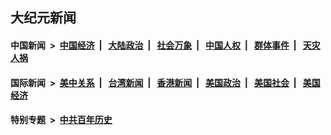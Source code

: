 ## 大纪元新闻

#### 中国新闻 &nbsp;>&nbsp; [中国经济](indexes/ncid283/README.md?04030845) &nbsp;| &nbsp; [大陆政治](indexes/ncid277/README.md?04030845) &nbsp;| &nbsp; [社会万象](indexes/ncid282/README.md?04030845) &nbsp;| &nbsp; [中国人权](indexes/ncid278/README.md?04030845) &nbsp;| &nbsp; [群体事件](indexes/ncid279/README.md?04030845) &nbsp;| &nbsp; [天灾人祸](indexes/ncid280/README.md?04030845)

#### 国际新闻 &nbsp;>&nbsp; [美中关系](indexes/nf1412576/README.md?04030845) &nbsp;| &nbsp; [台湾新闻](indexes/ncid1349361/README.md?04030845) &nbsp;| &nbsp; [香港新闻](indexes/ncid1349362/README.md?04030845) &nbsp;| &nbsp; [美国政治](indexes/ncid1078159/README.md?04030845) &nbsp;| &nbsp; [美国社会](indexes/ncid1078160/README.md?04030845) &nbsp;| &nbsp; [美国经济](indexes/ncid1078158/README.md?04030845)

#### 特别专题 &nbsp;>&nbsp; [中共百年历史](https://github.com/epoch-news/epoch-special/blob/master/README.md?04030845)  
